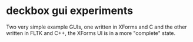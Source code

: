 # deckbox gui experiments
Two very simple example GUIs, one written in XForms and C and the other written in FLTK and C++, the XForms UI is in a more "complete" state.
